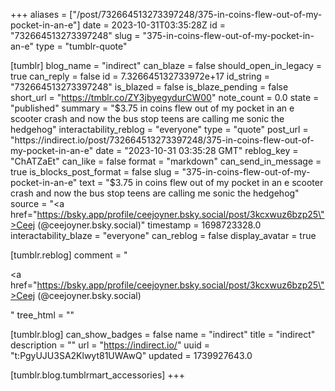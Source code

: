 +++
aliases = ["/post/732664513273397248/375-in-coins-flew-out-of-my-pocket-in-an-e"]
date = 2023-10-31T03:35:28Z
id = "732664513273397248"
slug = "375-in-coins-flew-out-of-my-pocket-in-an-e"
type = "tumblr-quote"

[tumblr]
blog_name = "indirect"
can_blaze = false
should_open_in_legacy = true
can_reply = false
id = 7.326645132733972e+17
id_string = "732664513273397248"
is_blazed = false
is_blaze_pending = false
short_url = "https://tmblr.co/ZY3jbyegydurCW00"
note_count = 0.0
state = "published"
summary = "$3.75 in coins flew out of my pocket in an e scooter crash and now the bus stop teens are calling me sonic the hedgehog"
interactability_reblog = "everyone"
type = "quote"
post_url = "https://indirect.io/post/732664513273397248/375-in-coins-flew-out-of-my-pocket-in-an-e"
date = "2023-10-31 03:35:28 GMT"
reblog_key = "ChATZaEt"
can_like = false
format = "markdown"
can_send_in_message = true
is_blocks_post_format = false
slug = "375-in-coins-flew-out-of-my-pocket-in-an-e"
text = "$3.75 in coins flew out of my pocket in an e scooter crash and now the bus stop teens are calling me sonic the hedgehog"
source = "<a href=\"https://bsky.app/profile/ceejoyner.bsky.social/post/3kcxwuz6bzp25\">Ceej (@ceejoyner.bsky.social)</a>"
timestamp = 1698723328.0
interactability_blaze = "everyone"
can_reblog = false
display_avatar = true

[tumblr.reblog]
comment = "<p><a href=\"https://bsky.app/profile/ceejoyner.bsky.social/post/3kcxwuz6bzp25\">Ceej (@ceejoyner.bsky.social)</a></p>"
tree_html = ""

[tumblr.blog]
can_show_badges = false
name = "indirect"
title = "indirect"
description = ""
url = "https://indirect.io/"
uuid = "t:PgyUJU3SA2Klwyt81UWAwQ"
updated = 1739927643.0

[tumblr.blog.tumblrmart_accessories]
+++
